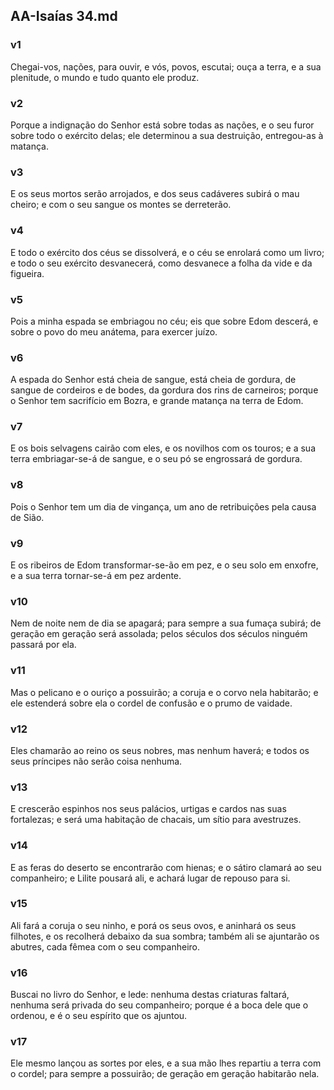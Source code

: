 ## AA-Isaías 34.md
### v1
 Chegai-vos, nações, para ouvir, e vós, povos, escutai; ouça a terra, e a sua plenitude, o mundo e tudo quanto ele produz.
### v2
 Porque a indignação do Senhor está sobre todas as nações, e o seu furor sobre todo o exército delas; ele determinou a sua destruição, entregou-as à matança.
### v3
 E os seus mortos serão arrojados, e dos seus cadáveres subirá o mau cheiro; e com o seu sangue os montes se derreterão.
### v4
 E todo o exército dos céus se dissolverá, e o céu se enrolará como um livro; e todo o seu exército desvanecerá, como desvanece a folha da vide e da figueira.
### v5
 Pois a minha espada se embriagou no céu; eis que sobre Edom descerá, e sobre o povo do meu anátema, para exercer juízo.
### v6
 A espada do Senhor está cheia de sangue, está cheia de gordura, de sangue de cordeiros e de bodes, da gordura dos rins de carneiros; porque o Senhor tem sacrifício em Bozra, e grande matança na terra de Edom.
### v7
 E os bois selvagens cairão com eles, e os novilhos com os touros; e a sua terra embriagar-se-á de sangue, e o seu pó se engrossará de gordura.
### v8
 Pois o Senhor tem um dia de vingança, um ano de retribuições pela causa de Sião.
### v9
 E os ribeiros de Edom transformar-se-ão em pez, e o seu solo em enxofre, e a sua terra tornar-se-á em pez ardente.
### v10
 Nem de noite nem de dia se apagará; para sempre a sua fumaça subirá; de geração em geração será assolada; pelos séculos dos séculos ninguém passará por ela.
### v11
 Mas o pelicano e o ouriço a possuirão; a coruja e o corvo nela habitarão; e ele estenderá sobre ela o cordel de confusão e o prumo de vaidade.
### v12
 Eles chamarão ao reino os seus nobres, mas nenhum haverá; e todos os seus príncipes não serão coisa nenhuma.
### v13
 E crescerão espinhos nos seus palácios, urtigas e cardos nas suas fortalezas; e será uma habitação de chacais, um sítio para avestruzes.
### v14
 E as feras do deserto se encontrarão com hienas; e o sátiro clamará ao seu companheiro; e Lilite pousará ali, e achará lugar de repouso para si.
### v15
 Ali fará a coruja o seu ninho, e porá os seus ovos, e aninhará os seus filhotes, e os recolherá debaixo da sua sombra; também ali se ajuntarão os abutres, cada fêmea com o seu companheiro.
### v16
 Buscai no livro do Senhor, e lede: nenhuma destas criaturas faltará, nenhuma será privada do seu companheiro; porque é a boca dele que o ordenou, e é o seu espírito que os ajuntou.
### v17
 Ele mesmo lançou as sortes por eles, e a sua mão lhes repartiu a terra com o cordel; para sempre a possuirão; de geração em geração habitarão nela.
